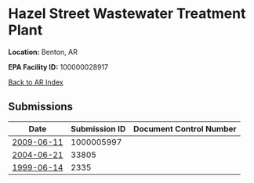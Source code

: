 # Hazel Street Wastewater Treatment Plant

**Location:** Benton, AR

**EPA Facility ID:** 100000028917

[Back to AR Index](../../index.md)

## Submissions

| Date | Submission ID | Document Control Number |
|------|--------------|-------------------------|
| [2009-06-11](submissions/1000005997.md) | 1000005997 |  |
| [2004-06-21](submissions/33805.md) | 33805 |  |
| [1999-06-14](submissions/2335.md) | 2335 |  |
